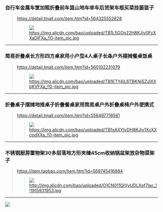 ### 自行车金属车筐加粗折叠前车篮山地车单车后货架车框买菜挂篓篮子
>https://detail.tmall.com/item.htm?id=564325552628
>>![](https://img.alicdn.com/bao/uploaded/TB1L5GOn22H8KJjy0FcXXaDlFXa_!!0-item_pic.jpg_250x250.jpg)
https://img.alicdn.com/bao/uploaded/TB1L5GOn22H8KJjy0FcXXaDlFXa_!!0-item_pic.jpg
---
### 简易折叠桌长方形四方桌家用小户型4人桌子长条户外摆摊餐桌饭桌
>https://detail.tmall.com/item.htm?id=560102231079
>>![](https://img.alicdn.com/bao/uploaded/TB1ETY4iL6TBKNjSZJiXXbKVFXa_!!0-item_pic.jpg_250x250.jpg)
https://img.alicdn.com/bao/uploaded/TB1ETY4iL6TBKNjSZJiXXbKVFXa_!!0-item_pic.jpg
---
### 折叠桌子摆摊地推桌子折叠餐桌家用简易桌户外折叠桌椅户外便携式
>https://detail.tmall.com/item.htm?id=558497718561
>>![](https://img.alicdn.com/bao/uploaded/TB1sAXYlvDH8KJjy1XcXXcpdXXa_!!0-item_pic.jpg_250x250.jpg)
https://img.alicdn.com/bao/uploaded/TB1sAXYlvDH8KJjy1XcXXcpdXXa_!!0-item_pic.jpg
---
### 不锈钢厨房置物架30多层落地方形夹缝45cm收纳锅盆架放杂物菜架子
>https://item.taobao.com/item.htm?id=569745416884
>>![](http://img.alicdn.com/bao/uploaded/O1CN011QIVyUDLXof7lac_!!1915931953.jpg_250x250.jpg)
http://img.alicdn.com/bao/uploaded/O1CN011QIVyUDLXof7lac_!!1915931953.jpg
---
![](https://gd3.alicdn.com/imgextra/i1/0/TB1.B6dhJnJ8KJjSszdXXaxuFXa_!!0-item_pic.jpg)